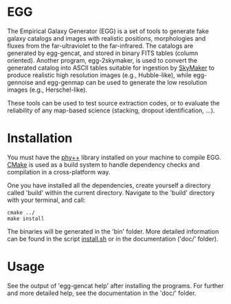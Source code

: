 # EGG
The Empirical Galaxy Generator (EGG) is a set of tools to generate fake galaxy catalogs and images with realistic positions, morphologies and fluxes from the far-ultraviolet to the far-infrared. The catalogs are generated by egg-gencat, and stored in binary FITS tables (column oriented). Another program, egg-2skymaker, is used to convert the generated catalog into ASCII tables suitable for ingestion by [SkyMaker] to produce realistic high resolution images (e.g., Hubble-like), while egg-gennoise and egg-genmap can be used to generate the low resolution images (e.g., Herschel-like).

These tools can be used to test source extraction codes, or to evaluate the reliability of any map-based science (stacking, dropout identification, ...).

# Installation
You must have the [phy++] library installed on your machine to compile EGG.
[CMake] is used as a build system to handle dependency checks and compilation in a cross-platform way.

One you have installed all the dependencies, create yourself a directory called 'build' within the current directory. Navigate to the 'build' directory with your terminal, and call:

    cmake ../
    make install

The binaries will be generated in the 'bin' folder. More detailed information can be found in the script [install.sh] or in the documentation ('doc/' folder).

# Usage
See the output of 'egg-gencat help' after installing the programs.
For further and more detailed help, see the documentation in the 'doc/' folder.

[SkyMaker]: http://www.astromatic.net/software/skymaker
[phy++]: http://cschreib.github.io/phypp/
[CMake]: http://www.cmake.org/
[install.sh]: http://cschreib.github.io/egg/files/install.sh
